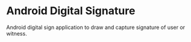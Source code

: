 # Android Digital Signature
Android digital sign application to draw and capture signature of user or witness.


